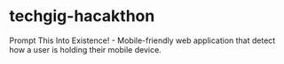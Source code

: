 # techgig-hacakthon
Prompt This Into Existence! - Mobile-friendly web application that detect how a user is holding their mobile device.
